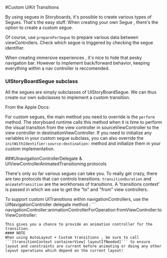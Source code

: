 #Custom UIKit Transitions

By using segues in Storyboards, it's possible to create various types of Segues. That's the easy stuff. When creating your own Segue , there's the option to create a custom segue. 

Of course, use ```prepareForSegue``` to prepare various data between viewControllers. 
Check which segue is triggered by checking the segue identifier. 

When creating immersive experiences , it's nice to hide that pesky navigation bar. However to implement back/forward behavior, keeping everything within a nav controller is reccomended. 

### UIStoryBoardSegue subclass

All the segues are simply subclasses of UIStoryBoardSegue. We can thus create our own subclasses to implement a custom transition. 

From the Apple Docs: 

For custom segues, the main method you need to override is the ```perform``` method. The storyboard runtime calls this method when it is time to perform the visual transition from the view controller in sourceViewController to the view controller in destinationViewController. If you need to initialize any variables in your custom segue subclass, you can also override the ```initWithIdentifier:source:destination:``` method and initialize them in your custom implementation.


###UInavigationControllerDelegate & UIViewControllerAnimatedTransitioning protocols

There's only so far various segues can take you. To really get crazy, there are two protocols that can controls transitions. ```transitionDuration``` and ```animateTransition``` are the workhorses of transitions. A 'transitions context' is passed in which we use to get the "to" and "from" view controllers. 

To support custom UITransitions within navigationControllers, use the UINavigationController delegate method : ```
navigationController:animationControllerForOperation:fromViewController:toViewController:
```
This gives you a chance to provide an animation controller for the transition.
#### NOTE
When using AutoLayout + Custom transitions , be sure to call ```[transitionContext containerView] layoutIfNeeded]``` to ensure layout and constraints are current before animating or doing any other layout operations which depend on the current layout!



